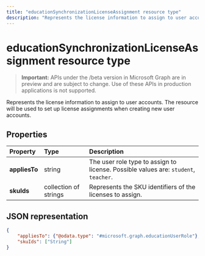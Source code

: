 ---title: "educationSynchronizationLicenseAssignment resource type"description: "Represents the license information to assign to user accounts. The resource will be used to set up license assignments when creating new user accounts."---# educationSynchronizationLicenseAssignment resource type

> **Important:** APIs under the /beta version in Microsoft Graph are in preview and are subject to change. Use of these APIs in production applications is not supported.

Represents the license information to assign to user accounts. The resource will be used to set up license assignments when creating new user accounts.

## Properties

| Property | Type | Description |
|:-|:-|:-|
| **appliesTo** | string | The user role type to assign to license. Possible values are: `student`, `teacher`.         |
| **skuIds** | collection of strings |  Represents the SKU identifiers of the licenses to assign.        |

## JSON representation
<!-- {
  "blockType": "resource",
  "optionalProperties": [

  ],
  "@odata.type": "#microsoft.graph.educationSynchronizationLicenseAssignment"
}-->

```json
{
    "appliesTo": {"@odata.type": "#microsoft.graph.educationUserRole"},
    "skuIds": ["String"]
}
```
